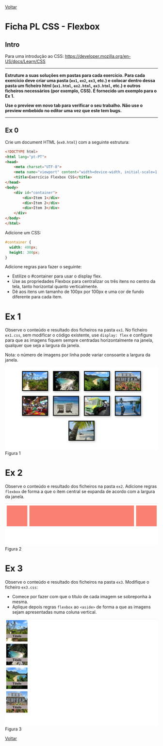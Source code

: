 [Voltar](../main.md)
# Ficha PL CSS - Flexbox

## Intro
Para uma introdução ao CSS: https://developer.mozilla.org/en-US/docs/Learn/CSS

--- 

**Estruture a suas soluções em pastas para cada exercício. Para cada exercício deve criar uma pasta (`ex1`, `ex2`, `ex3`, etc.) e colocar dentro dessa pasta um ficheiro html (`ex1.html`, `ex2.html`, `ex3.html`, etc.) e outros ficheiros necessários (por exemplo, CSS). É fornecido um exemplo para o Ex 1.**

__Use o preview em novo tab para verificar o seu trabalho. Não use o preview embebido no editor uma vez que este tem bugs.__

--- 

## Ex 0
Crie um document HTML (`ex0.html`) com a seguinte estrutura:
```html
<!DOCTYPE html>
<html lang="pt-PT">
<head>
    <meta charset="UTF-8">
    <meta name="viewport" content="width=device-width, initial-scale=1.0">
    <title>Exercício Flexbox CSS</title>
</head>
<body>
    <div id="container">
        <div>Item 1</div>
        <div>Item 2</div>
        <div>Item 3</div>
    </div>
</body>
</html>
```

Adicione um CSS:
```css
#container {
  width: 400px;
  height: 300px;
}
```

Adicione regras para fazer o seguinte:

- Estilize o #container para usar o display flex.
- Use as propriedades Flexbox para centralizar os três itens no centro da tela, tanto horizontal quanto verticalmente.
- Dê aos itens um tamanho de 100px por 100px e uma cor de fundo diferente para cada item.

# Ex 1

Observe o conteúdo e resultado dos ficheiros na pasta `ex1`.
No ficheiro `ex1.css`, sem modificar o código existente, use `display: flex` e configure para que as imagens fiquem sempre centradas horizontalmente na janela, qualquer que seja a largura da janela. 

Nota: o número de imagens por linha pode variar consoante a largura da janela.

![](assets/fig1.png)
Figura 1


# Ex 2
Observe o conteúdo e resultado dos ficheiros na pasta `ex2`.
Adicione regras `flexbox` de forma a que o item central se expanda de acordo com a largura da janela.

![](assets/fig2.png)
Figura 2

# Ex 3
Observe o conteúdo e resultado dos ficheiros na pasta `ex3`.
Modifique o ficheiro `ex3.css`:
- Comece por fazer com que o título de cada imagem se sobreponha à mesma.
- Aplique depois regras `flexbox` ao `<aside>` de forma a que as imagens sejam apresentadas numa coluna vertical.
  
![](assets/fig3.png)
Figura 3


[Voltar](../main.md)